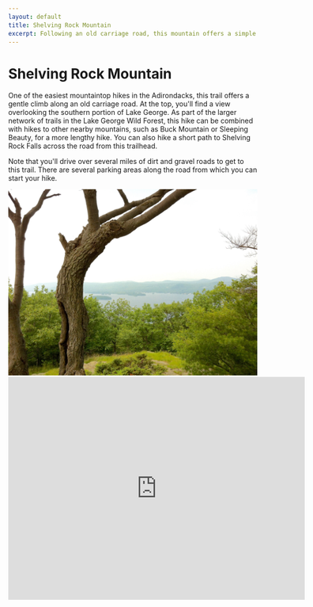 ```yaml
---
layout: default
title: Shelving Rock Mountain
excerpt: Following an old carriage road, this mountain offers a simple hike for families with a view of Lake George at the top.
---
```


<h1>Shelving Rock Mountain</h1>

<p>One of the easiest mountaintop hikes in the Adirondacks, this trail offers a gentle climb along an old carriage road. At the top, you'll find a view overlooking the southern portion of Lake George. As part of the larger network of trails in the Lake George Wild Forest, this hike can be combined with hikes to other nearby mountains, such as Buck Mountain or Sleeping Beauty, for a more lengthy hike. You can also hike a short path to Shelving Rock Falls across the road from this trailhead.</p>

<p>Note that you'll drive over several miles of dirt and gravel roads to get to this trail. There are several parking areas along the road from which you can start your hike.</p>

<img src="/img/shelvingrock.jpg">

<div class="google-maps"><iframe src="https://www.google.com/maps/embed?pb=!1m18!1m12!1m3!1d1445.715898629502!2d-73.59875298180617!3d43.55588490666151!2m3!1f0!2f0!3f0!3m2!1i1024!2i768!4f13.1!3m3!1m2!1s0x89dfe6fa5416b38f%3A0xf3965b1620b8e4d4!2sShelving+Rock+Mountain+Connector+Trail%2C+Fort+Ann%2C+NY+12827!5e0!3m2!1sen!2sus!4v1461523907144" width="600" height="450" frameborder="0" style="border:0" allowfullscreen></iframe></div>
